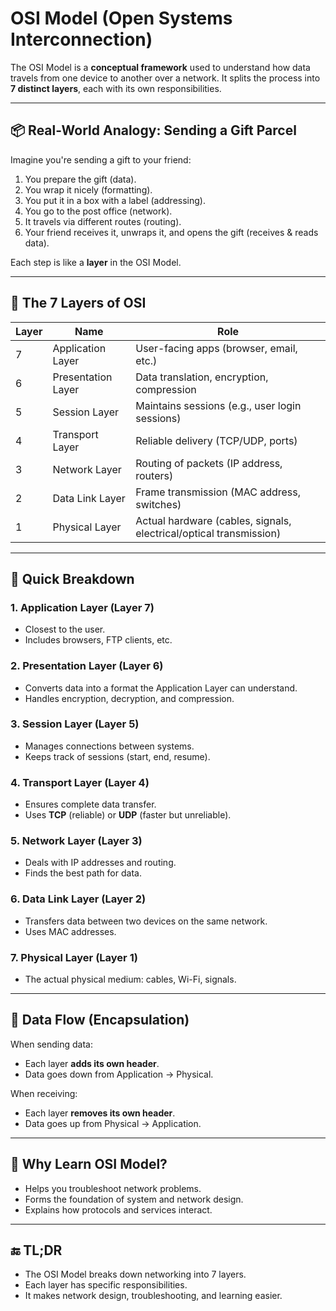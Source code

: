 # OSI Model (Open Systems Interconnection)

The OSI Model is a **conceptual framework** used to understand how data travels from one device to another over a network. It splits the process into **7 distinct layers**, each with its own responsibilities.

---

## 📦 Real-World Analogy: Sending a Gift Parcel

Imagine you're sending a gift to your friend:

1. You prepare the gift (data).
2. You wrap it nicely (formatting).
3. You put it in a box with a label (addressing).
4. You go to the post office (network).
5. It travels via different routes (routing).
6. Your friend receives it, unwraps it, and opens the gift (receives & reads data).

Each step is like a **layer** in the OSI Model.

---

## 🧱 The 7 Layers of OSI

| Layer | Name                  | Role                                                                 |
|-------|-----------------------|----------------------------------------------------------------------|
| 7     | Application Layer     | User-facing apps (browser, email, etc.)                              |
| 6     | Presentation Layer    | Data translation, encryption, compression                            |
| 5     | Session Layer         | Maintains sessions (e.g., user login sessions)                       |
| 4     | Transport Layer       | Reliable delivery (TCP/UDP, ports)                                   |
| 3     | Network Layer         | Routing of packets (IP address, routers)                             |
| 2     | Data Link Layer       | Frame transmission (MAC address, switches)                           |
| 1     | Physical Layer        | Actual hardware (cables, signals, electrical/optical transmission)   |

---

## 🎯 Quick Breakdown

### 1. **Application Layer (Layer 7)**
- Closest to the user.
- Includes browsers, FTP clients, etc.

### 2. **Presentation Layer (Layer 6)**
- Converts data into a format the Application Layer can understand.
- Handles encryption, decryption, and compression.

### 3. **Session Layer (Layer 5)**
- Manages connections between systems.
- Keeps track of sessions (start, end, resume).

### 4. **Transport Layer (Layer 4)**
- Ensures complete data transfer.
- Uses **TCP** (reliable) or **UDP** (faster but unreliable).

### 5. **Network Layer (Layer 3)**
- Deals with IP addresses and routing.
- Finds the best path for data.

### 6. **Data Link Layer (Layer 2)**
- Transfers data between two devices on the same network.
- Uses MAC addresses.

### 7. **Physical Layer (Layer 1)**
- The actual physical medium: cables, Wi-Fi, signals.

---

## 🔁 Data Flow (Encapsulation)

When sending data:
- Each layer **adds its own header**.
- Data goes down from Application → Physical.

When receiving:
- Each layer **removes its own header**.
- Data goes up from Physical → Application.

---

## 🧠 Why Learn OSI Model?

- Helps you troubleshoot network problems.
- Forms the foundation of system and network design.
- Explains how protocols and services interact.

---

## 🔚 TL;DR

- The OSI Model breaks down networking into 7 layers.
- Each layer has specific responsibilities.
- It makes network design, troubleshooting, and learning easier.

